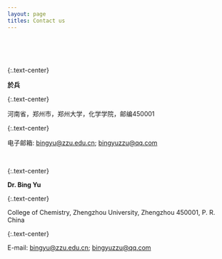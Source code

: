 ```yaml
---
layout: page
titles: Contact us
---
```

<br /><br /><br />

{:.text-center}

**於兵**

{:.text-center}

河南省，郑州市，郑州大学，化学学院，邮编450001

{:.text-center}

电子邮箱: bingyu@zzu.edu.cn; bingyuzzu@qq.com

<br />

{:.text-center}

**Dr. Bing Yu**

{:.text-center}

College of Chemistry, Zhengzhou University, Zhengzhou 450001, P. R. China

{:.text-center}

E-mail: bingyu@zzu.edu.cn; bingyuzzu@qq.com
